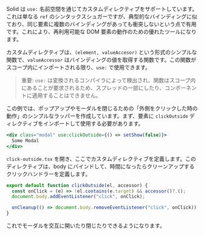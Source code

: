 Solid は `use:` 名前空間を通じてカスタムディレクティブをサポートしています。これは単なる `ref` のシンタックスシュガーですが、典型的なバインディングに似ており、同じ要素に複数のバインディングがあっても衝突しないという点で有用です。これにより、再利用可能な DOM 要素の動作のための優れたツールになります。

カスタムディレクティブは、`(element, valueAccesor)` という形式のシンプルな関数で、`valueAccessor` はバインディングの値を取得する関数です。この関数がスコープ内にインポートされる限り、`use:` で使用できます。

> 重要: `use:` は変換されるコンパイラによって検出され、関数はスコープ内にあることが要求されるため、スプレッドの一部にしたり、コンポーネントに適用することはできません。

この例では、ポップアップやモーダルを閉じるための「外側をクリックした時の動作」のシンプルなラッパーを作成しています。まず、要素に `clickOutside` ディレクティブをインポートして使用する必要があります。

```jsx
<div class="modal" use:clickOutside={() => setShow(false)}>
  Some Modal
</div>
```

`click-outside.tsx` を開き、ここでカスタムディレクティブを定義します。このディレクティブは、body にバインドして、時間になったらクリーンアップするクリックハンドラーを定義します。

```jsx
export default function clickOutside(el, accessor) {
  const onClick = (e) => !el.contains(e.target) && accessor()?.();
  document.body.addEventListener("click", onClick);

  onCleanup(() => document.body.removeEventListener("click", onClick));
}
```

これでモーダルを交互に開いたり閉じたりできるようになります。

